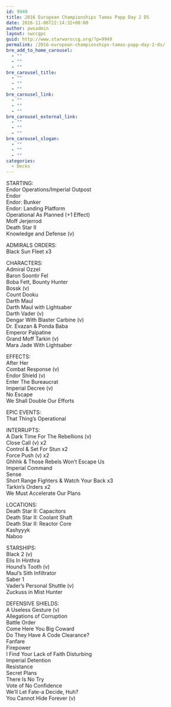 ```yaml
---
id: 9949
title: 2016 European Championships Tamas Papp Day 2 DS
date: 2016-11-06T22:14:32+00:00
author: pwsadmin
layout: swccgpc
guid: http://www.starwarsccg.org/?p=9949
permalink: /2016-european-championships-tamas-papp-day-2-ds/
bre_add_to_home_carousel:
  - ""
  - ""
  - ""
bre_carousel_title:
  - ""
  - ""
  - ""
bre_carousel_link:
  - ""
  - ""
  - ""
bre_carousel_external_link:
  - ""
  - ""
  - ""
bre_carousel_slogan:
  - ""
  - ""
  - ""
categories:
  - Decks
---
```

STARTING:  
Endor Operations/Imperial Outpost  
Endor  
Endor: Bunker  
Endor: Landing Platform  
Operational As Planned (+1 Effect)  
Moff Jerjerrod  
Death Star II  
Knowledge and Defense (v)

ADMIRALS ORDERS:  
Black Sun Fleet x3

CHARACTERS:  
Admiral Ozzel  
Baron Soontir Fel  
Boba Fett, Bounty Hunter  
Bossk (v)  
Count Dooku  
Darth Maul  
Darth Maul with Lightsaber  
Darth Vader (v)  
Dengar With Blaster Carbine (v)  
Dr. Evazan & Ponda Baba  
Emperor Palpatine  
Grand Moff Tarkin (v)  
Mara Jade With Lightsaber

EFFECTS:  
After Her  
Combat Response (v)  
Endor Shield (v)  
Enter The Bureaucrat  
Imperial Decree (v)  
No Escape  
We Shall Double Our Efforts

EPIC EVENTS:  
That Thing&#8217;s Operational

INTERRUPTS:  
A Dark Time For The Rebellions (v)  
Close Call (v) x2  
Control & Set For Stun x2  
Force Push (v) x2  
Ghhhk & Those Rebels Won&#8217;t Escape Us  
Imperial Command  
Sense  
Short Range Fighters & Watch Your Back x3  
Tarkin&#8217;s Orders x2  
We Must Accelerate Our Plans

LOCATIONS:  
Death Star II: Capacitors  
Death Star II: Coolant Shaft  
Death Star II: Reactor Core  
Kashyyyk  
Naboo

STARSHIPS:  
Black 2 (v)  
Elis In Hinthra  
Hound&#8217;s Tooth (v)  
Maul&#8217;s Sith Infiltrator  
Saber 1  
Vader&#8217;s Personal Shuttle (v)  
Zuckuss in Mist Hunter

DEFENSIVE SHIELDS:  
A Useless Gesture (v)  
Allegations of Corruption  
Battle Order  
Come Here You Big Coward  
Do They Have A Code Clearance?  
Fanfare  
Firepower  
I Find Your Lack of Faith Disturbing  
Imperial Detention  
Resistance  
Secret Plans  
There Is No Try  
Vote of No Confidence  
We&#8217;ll Let Fate-a Decide, Huh?  
You Cannot Hide Forever (v)